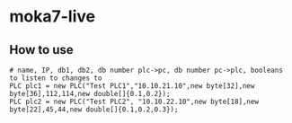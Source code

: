 # moka7-live

## How to use

    # name, IP, db1, db2, db number plc->pc, db number pc->plc, booleans to listen to changes to
    PLC plc1 = new PLC("Test PLC1","10.10.21.10",new byte[32],new byte[36],112,114,new double[]{0.1,0.2});
    PLC plc2 = new PLC("Test PLC2", "10.10.22.10",new byte[18],new byte[22],45,44,new double[]{0.1,0.2,0.3});
